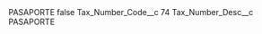 <?xml version="1.0" encoding="UTF-8"?>
<CustomMetadata xmlns="http://soap.sforce.com/2006/04/metadata" xmlns:xsi="http://www.w3.org/2001/XMLSchema-instance" xmlns:xsd="http://www.w3.org/2001/XMLSchema">
    <label>PASAPORTE</label>
    <protected>false</protected>
    <values>
        <field>Tax_Number_Code__c</field>
        <value xsi:type="xsd:string">74</value>
    </values>
    <values>
        <field>Tax_Number_Desc__c</field>
        <value xsi:type="xsd:string">PASAPORTE</value>
    </values>
</CustomMetadata>

